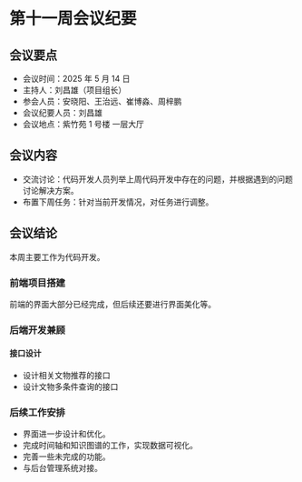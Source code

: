 # 第十一周会议纪要

## 会议要点

* 会议时间：2025 年 5 月 14 日
* 主持人：刘昌雄（项目组长）
* 参会人员：安晓阳、王治远、崔博淼、周梓鹏
* 会议纪要人员：刘昌雄
* 会议地点：紫竹苑 1 号楼 一层大厅

## 会议内容

- 交流讨论：代码开发人员列举上周代码开发中存在的问题，并根据遇到的问题讨论解决方案。
- 布置下周任务：针对当前开发情况，对任务进行调整。

## 会议结论

本周主要工作为代码开发。

### 前端项目搭建

前端的界面大部分已经完成，但后续还要进行界面美化等。

### 后端开发兼顾

#### 接口设计

- 设计相关文物推荐的接口
- 设计文物多条件查询的接口

### 后续工作安排

* 界面进一步设计和优化。
* 完成时间轴和知识图谱的工作，实现数据可视化。
* 完善一些未完成的功能。
* 与后台管理系统对接。
